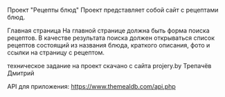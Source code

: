 Проект "Рецепты блюд"
Проект представляет собой сайт с рецептами блюд.

Главная страница
На главной странице должна быть форма поиска рецептов. В качестве результата поиска должен открываться список рецептов состоящий из названия блюда, краткого описания, фото и ссылки на страницу с рецептом.

техническое задание на проект скачано с сайта projery.by
Трепачёв Дмитрий

API для приложения:
https://www.themealdb.com/api.php